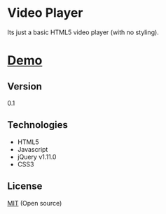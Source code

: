 Video Player
====

Its just a basic HTML5 video player (with no styling).


[Demo]
====


Version
----

0.1


Technologies
----
* HTML5
* Javascript
* jQuery v1.11.0
* CSS3


License
----

[MIT] (Open source)

[MIT]:http://opensource.org/licenses/MIT
[Demo]:http://jsfiddle.net/tz0opmf4/show/